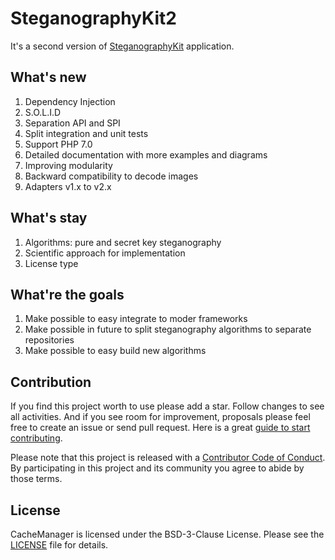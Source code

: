 SteganographyKit2
=================

It's a second version of [SteganographyKit](https://github.com/picamator/SteganographyKit) application.

What's new
----------
1. Dependency Injection
2. S.O.L.I.D
3. Separation API and SPI
4. Split integration and unit tests
5. Support PHP 7.0
6. Detailed documentation with more examples and diagrams
7. Improving modularity
8. Backward compatibility to decode images
9. Adapters v1.x to v2.x

What's stay
----------
1. Algorithms: pure and secret key steganography
2. Scientific approach for implementation
3. License type

What're the goals
------------------
1. Make possible to easy integrate to moder frameworks
2. Make possible in future to split steganography algorithms to separate repositories
3. Make possible to easy build new algorithms

Contribution
------------
If you find this project worth to use please add a star. Follow changes to see all activities.
And if you see room for improvement, proposals please feel free to create an issue or send pull request.
Here is a great [guide to start contributing](https://guides.github.com/activities/contributing-to-open-source/).

Please note that this project is released with a [Contributor Code of Conduct](http://contributor-covenant.org/version/1/4/).
By participating in this project and its community you agree to abide by those terms.

License
-------
CacheManager is licensed under the BSD-3-Clause License. Please see the [LICENSE](LICENSE.txt) file for details.
